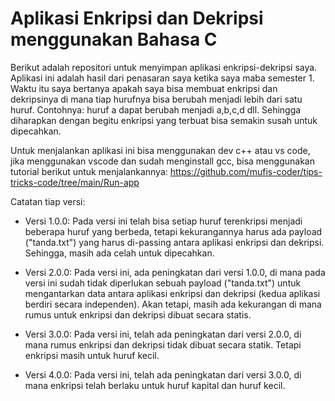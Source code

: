 # Aplikasi Enkripsi dan Dekripsi menggunakan Bahasa C

Berikut adalah repositori untuk menyimpan aplikasi enkripsi-dekripsi saya. Aplikasi ini adalah hasil dari penasaran saya ketika saya maba semester 1. Waktu itu saya bertanya apakah saya bisa membuat enkripsi dan dekripsinya di mana tiap hurufnya bisa berubah menjadi lebih dari satu huruf. Contohnya: huruf a dapat berubah menjadi a,b,c,d dll. Sehingga diharapkan dengan begitu enkripsi yang terbuat bisa semakin susah untuk dipecahkan.

Untuk menjalankan aplikasi ini bisa menggunakan dev c++ atau vs code, jika menggunakan vscode dan sudah menginstall gcc, bisa menggunakan tutorial berikut untuk menjalankannya: https://github.com/mufis-coder/tips-tricks-code/tree/main/Run-app

Catatan tiap versi:

- Versi 1.0.0: Pada versi ini telah bisa setiap huruf terenkripsi menjadi beberapa huruf yang berbeda, tetapi kekurangannya harus ada payload ("tanda.txt") yang harus di-passing antara aplikasi enkripsi dan dekripsi. Sehingga, masih ada celah untuk dipecahkan.

- Versi 2.0.0: Pada versi ini, ada peningkatan dari versi 1.0.0, di mana pada versi ini sudah tidak diperlukan sebuah payload ("tanda.txt") untuk mengantarkan data antara aplikasi enkripsi dan dekripsi (kedua aplikasi berdiri secara independen). Akan tetapi, masih ada kekurangan di mana rumus untuk enkripsi dan dekripsi dibuat secara statis.

- Versi 3.0.0: Pada versi ini, telah ada peningkatan dari versi 2.0.0, di mana rumus enkripsi dan dekripsi tidak dibuat secara statik. Tetapi enkripsi masih untuk huruf kecil.

- Versi 4.0.0: Pada versi ini, telah ada peningkatan dari versi 3.0.0, di mana enkripsi telah berlaku untuk huruf kapital dan huruf kecil.